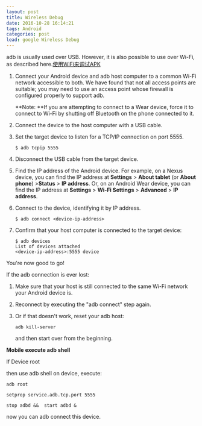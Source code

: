 ```yaml
---
layout: post
title: Wireless Debug
date: 2016-10-28 16:14:21
tags: Android
categories: post
lead: google Wireless Debug
---
```


adb is usually used over USB. However, it is also possible to use over Wi-Fi, as described here.[使用WiFi来调试APK](https://www.google.co.uk/url?sa=t&rct=j&q=&esrc=s&source=web&cd=4&cad=rja&uact=8&ved=0ahUKEwiMgdGLx_zPAhVEl5QKHQ15DYUQFgg6MAM&url=https%3A%2F%2Fdeveloper.android.com%2Fstudio%2Fcommand-line%2Fadb.html&usg=AFQjCNEPxnaeOPDPEziHgSJ4_8uMoRcfCQ&sig2=bubcKLUYeKkn3Df9l4ZGXg)
<!--more-->
1. Connect your Android device and adb host computer to a common Wi-Fi network accessible to both. We have found that not all access points are suitable; you may need to use an access point whose firewall is configured properly to support adb.

   **Note: **If you are attempting to connect to a Wear device, force it to connect to Wi-Fi by shutting off Bluetooth on the phone connected to it.

2. Connect the device to the host computer with a USB cable.

3. Set the target device to listen for a TCP/IP connection on port 5555.

   ```shell
   $ adb tcpip 5555
   ```

4. Disconnect the USB cable from the target device.

5. Find the IP address of the Android device. For example, on a Nexus device, you can find the IP address at **Settings** > **About tablet** (or **About phone**) >**Status** > **IP address**. Or, on an Android Wear device, you can find the IP address at **Settings** > **Wi-Fi Settings** > **Advanced** > **IP address**.

6. Connect to the device, identifying it by IP address.

   ```shell
   $ adb connect <device-ip-address>
   ```

7. Confirm that your host computer is connected to the target device:

   ```shell
   $ adb devices
   List of devices attached
   <device-ip-address>:5555 device
   ```

You're now good to go!

If the adb connection is ever lost:

1. Make sure that your host is still connected to the same Wi-Fi network your Android device is.

2. Reconnect by executing the "adb connect" step again.

3. Or if that doesn't work, reset your adb host:

   ```shell
   adb kill-server
   ```

   and then start over from the beginning.





**Mobile execute adb shell**

If Device root

then use adb shell on device, execute:

```shell
adb root

setprop service.adb.tcp.port 5555

stop adbd &&  start adbd &

```

now you can adb connect this device.

